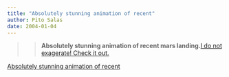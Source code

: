 ```yaml
---
title: "Absolutely stunning animation of recent"
author: Pito Salas
date: 2004-01-04
---
```



>>

>> **Absolutely stunning animation of recent mars landing.**[I do not
exagerate! Check it out.](<http://marsrovers.jpl.nasa.gov/home/index.html>)


[Absolutely stunning animation of recent](None)
